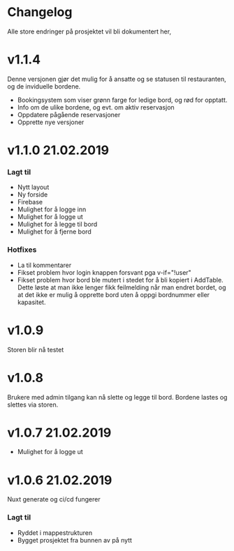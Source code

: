 # Changelog
Alle store endringer på prosjektet vil bli dokumentert her,

# v1.1.4
Denne versjonen gjør det mulig for å ansatte og se statusen til restauranten, og de inviduelle bordene.
* Bookingsystem som viser grønn farge for ledige bord, og rød for opptatt.
* Info om de ulike bordene, og evt. om aktiv reservasjon
* Oppdatere pågående reservasjoner
* Opprette nye versjoner

# v1.1.0 21.02.2019
### Lagt til
* Nytt layout
* Ny forside
* Firebase
* Mulighet for å logge inn
* Mulighet for å logge ut
* Mulighet for å legge til bord
* Mulighet for å fjerne bord

### Hotfixes
* La til kommentarer
* Fikset problem hvor login knappen forsvant pga v-if="!user"
* Fikset problem hvor bord ble mutert i stedet for å bli kopiert i AddTable. Dette løste at man ikke lenger fikk feilmelding når man endret bordet, og at det ikke er mulig å opprette bord uten å oppgi bordnummer eller kapasitet.

# v1.0.9
Storen blir nå testet

# v1.0.8
Brukere med admin tilgang kan nå slette og legge til bord.
Bordene lastes og slettes via storen.

# v1.0.7 21.02.2019
* Mulighet for å logge ut

# v1.0.6 21.02.2019
Nuxt generate og ci/cd fungerer
### Lagt til
* Ryddet i mappestrukturen
* Bygget prosjektet fra bunnen av på nytt
